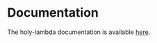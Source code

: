 # Documentation
The holy-lambda documentation is available [here](https://fierycod.github.io/holy-lambda).
